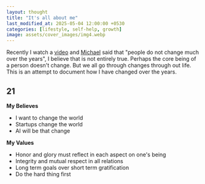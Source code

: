 ```yaml
---
layout: thought
title: "It's all about me"
last_modified_at: 2025-05-04 12:00:00 +0530
categories: [lifestyle, self-help, growth]
image: assets/cover_images/img4.webp
---
```


Recently I watch a [video](https://www.youtube.com/watch?v=H_XMqRhLhic) and [Michael](https://en.wikipedia.org/wiki/Michael_Seibel) said that "people do not change much over the years", I believe that is not entirely true. Perhaps the core being of a person doesn't change. But we all go through changes through out life. This is an attempt to document how I have changed over the years. 

## 21 



**My Believes**

- I want to change the world
- Startups change the world
- AI will be that change

**My Values**

- Honor and glory must reflect in each aspect on one's being
- Integrity and mutual respect in all relations
- Long term goals over short term gratification
- Do the hard thing first
